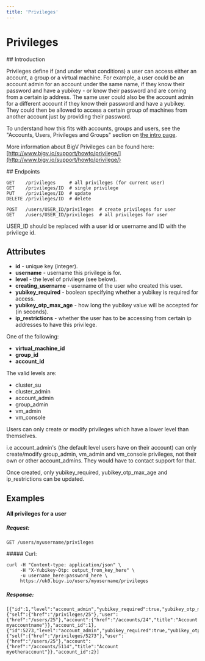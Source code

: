 ```yaml
---
title: 'Privileges'
---
```


# Privileges


## Introduction

Privileges define if (and under what conditions) a user can access either an account, a group or a virtual machine. For example, a user could be an account admin for an account under the same name, if they know their password and have a yubikey - or know their password and are coming from a certain ip address. The same user could also be the account admin for a different account if they know their password and have a yubikey. They could then be allowed to access a certain group of machines from another account just by providing their password.

To understand how this fits with accounts, groups and users, see the "Accounts, Users, Privileges and Groups" section on [the intro page](/notes/intro).

More information about BigV Privileges can be found here: [http://www.bigv.io/support/howto/privilege/](http://www.bigv.io/support/howto/privilege/)


## Endpoints

    GET    /privileges     # all privileges (for current user)
    GET    /privileges/ID  # single privilege
    PUT    /privileges/ID  # update
    DELETE /privileges/ID  # delete

    POST   /users/USER_ID/privileges  # create privileges for user
    GET    /users/USER_ID/privileges  # all privileges for user

USER_ID should be replaced with a user id or username and ID with the privilege id.


## Attributes

* **id** - unique key (integer).
* **username** - username this privilege is for.
* **level** - the level of privilege (see below).
* **creating_username** - username of the user who created this user.
* **yubikey_required** - boolean specifying whether a yubikey is required for access.
* **yubikey_otp_max_age** - how long the yubikey value will be accepted for (in seconds).
* **ip_restrictions** - whether the user has to be accessing from certain ip addresses to have this privilege.

One of the following:

* **virtual_machine_id**
* **group_id**
* **account_id**

The valid levels are:

* cluster_su
* cluster_admin
* account_admin 
* group_admin
* vm_admin
* vm_console

Users can only create or modify privileges which have a lower level than themselves.

i.e account_admin's (the default level users have on their account) can only create/modify group_admin, vm_admin and vm_console privileges, not their own or other account_admins. They would have to contact support for that.

Once created, only yubikey_required, yubikey_otp_max_age and ip_restrictions can be updated.


## Examples

#### All privileges for a user

##### Request:

    GET /users/myusername/privileges

##### Curl:

    curl -H "Content-type: application/json" \
         -H "X-Yubikey-Otp: output_from_key_here" \
         -u username_here:password_here \
         https://uk0.bigv.io/users/myusername/privileges

##### Response:

    [{"id":1,"level":"account_admin","yubikey_required":true,"yubikey_otp_max_age":900,"ip_restrictions":null,"username":"myusername","_links":{"self":{"href":"/privileges/25"},"user":{"href":"/users/25"},"account":{"href":"/accounts/24","title":"Account myaccountname"}},"account_id":1},{"id":5273,"level":"account_admin","yubikey_required":true,"yubikey_otp_max_age":900,"ip_restrictions":null,"username":"myusername","_links":{"self":{"href":"/privileges/5273"},"user":{"href":"/users/25"},"account":{"href":"/accounts/5114","title":"Account myotheraccount"}},"account_id":2}]

